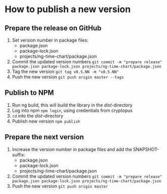 How to publish a new version
===

## Prepare the release on GitHub
1. Set version number in package files:
    - package.json
    - package-lock.json
    - projects/ng-time-chart/package.json
2. Commit the updated version numbers `git commit -m "prepare release" package.json package-lock.json projects/ng-time-chart/package.json`
3. Tag the new version `git tag v0.5.NN -m "v0.5.NN"`
4. Push the new version `git push origin master --tags`

## Publish to NPM
1. Run ng build, this will build the library in the _dist_-directory
2. Log into npm `npm login`, using credentials from cryptopus
3. `cd` into the _dist_-directory
4. Publish new version `npm publish`

## Prepare the next version
1. Increase the version number in package files and add the SNAPSHOT-suffix:
    - package.json
    - package-lock.json
    - projects/ng-time-chart/package.json
2. Commit the updated version numbers `git commit -m "prepare release" package.json package-lock.json projects/ng-time-chart/package.json`
3. Push the new version `git push origin master`
